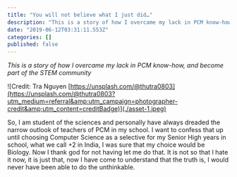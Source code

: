 ```yaml
---
title: "You will not believe what I just did…"
description: "This is a story of how I overcame my lack in PCM know-how, and become part of the STEM community"
date: "2019-06-12T03:31:11.553Z"
categories: []
published: false
---
```


_This is a story of how I overcame my lack in PCM know-how, and become part of the STEM community_

![Credit: Tra Nguyen [https://unsplash.com/@thutra0803](https://unsplash.com/@thutra0803?utm_medium=referral&amp;utm_campaign=photographer-credit&amp;utm_content=creditBadge)](./asset-1.jpeg)

So, I am student of the sciences and personally have always dreaded the narrow outlook of teachers of PCM in my school. I want to confess that up until choosing Computer Science as a selective for my Senior High years in school, what we call +2 in India, I was sure that my choice would be Biology. Now I thank god for not having let me do that. It is not so that I hate it now, it is just that, now I have come to understand that the truth is, I would never have been able to do the unthinkable.
